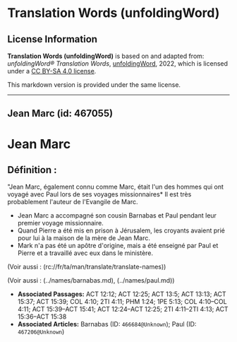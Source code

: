 # Translation Words (unfoldingWord)

## License Information

**Translation Words (unfoldingWord)** is based on and adapted from: _unfoldingWord® Translation Words_, [unfoldingWord](https://unfoldingword.org/utw), 2022, which is licensed under a [CC BY-SA 4.0 license](https://creativecommons.org/licenses/by-sa/4.0/legalcode.en).

This markdown version is provided under the same license.



--------------------------------

## Jean Marc (id: 467055)

Jean Marc
=========

Définition :
------------

"Jean Marc, également connu comme Marc, était l'un des hommes qui ont voyagé avec Paul lors de ses voyages missionnaires\* Il est très probablement l'auteur de l'Evangile de Marc.

* Jean Marc a accompagné son cousin Barnabas et Paul pendant leur premier voyage missionnaire.
* Quand Pierre a été mis en prison à Jérusalem, les croyants avaient prié pour lui à la maison de la mère de Jean Marc.
* Mark n'a pas été un apôtre d'origine, mais a été enseigné par Paul et Pierre et a travaillé avec eux dans le ministère.

(Voir aussi : (rc://fr/ta/man/translate/translate\-names))

(Voir aussi : (../names/barnabas.md), (../names/paul.md))

* **Associated Passages:** ACT 12:12; ACT 12:25; ACT 13:5; ACT 13:13; ACT 15:37; ACT 15:39; COL 4:10; 2TI 4:11; PHM 1:24; 1PE 5:13; COL 4:10–COL 4:11; ACT 15:39–ACT 15:41; ACT 12:24–ACT 12:25; 2TI 4:11–2TI 4:13; ACT 15:36–ACT 15:38
* **Associated Articles:** Barnabas (ID: `466684@Unknown`); Paul (ID: `467206@Unknown`)

